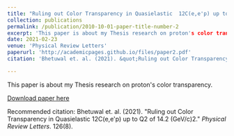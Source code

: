 ```yaml
---
title: "Ruling out Color Transparency in Quasielastic  12C(e,e'p) up to Q2 of 14.2 (GeV/c)2"
collection: publications
permalink: /publication/2010-10-01-paper-title-number-2
excerpt: 'This paper is about my Thesis research on proton's color transparency.'
date: 2021-02-23
venue: 'Physical Review Letters'
paperurl: 'http://academicpages.github.io/files/paper2.pdf'
citation: 'Bhetuwal et. al. (2021). &quot;Ruling out Color Transparency in Quasielastic 12C(e,e'p) up to Q2 of 14.2 (GeV/c)2.&quot; <i>Physical Review Letters</i>. 126(8)'

---
```

This paper is about my Thesis research on proton's color transparency.

[Download paper here](https://journals.aps.org/prl/abstract/10.1103/PhysRevLett.126.082301)

Recommended citation: Bhetuwal et. al. (2021). "Ruling out Color Transparency in Quasielastic 12C(e,e'p) up to Q2 of 14.2 (GeV/c)2." <i>Physical Review Letters</i>. 126(8).
